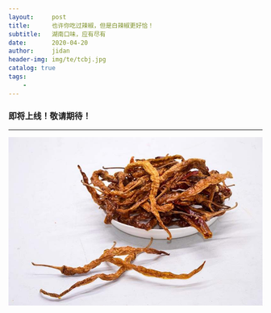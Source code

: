 ```yaml
---
layout:     post
title:      也许你吃过辣椒，但是白辣椒更好恰！
subtitle:   湖南口味，应有尽有
date:       2020-04-20
author:     jidan
header-img: img/te/tcbj.jpg
catalog: true
tags:
    - 
---
```

### 即将上线！敬请期待！
---
![](/img/te/3.jpg)